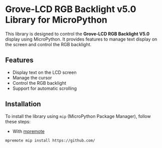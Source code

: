 # Grove-LCD RGB Backlight v5.0 Library for MicroPython

This library is designed to control the **Grove-LCD RGB Backlight V5.0** display using MicroPython. It provides features to manage text display on the screen and control the RGB backlight.

## Features

- Display text on the LCD screen
- Manage the cursor
- Control the RGB backlight
- Support for automatic scrolling

## Installation

To install the library using `mip` (MicroPython Package Manager), follow these steps:

- With [mpremote](https://docs.micropython.org/en/latest/reference/mpremote.html)

```
mpremote mip install https://github.com/
```

